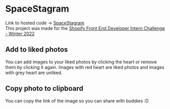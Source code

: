 # SpaceStagram

Link to hosted code -> [SpaceStagram](https://shopify-front-end-intern-challenge.vercel.app/)  
This project was made for the
[Shopify Front End Developer Intern Challenge - Winter 2022](https://docs.google.com/document/d/1QlC6htA5SXEl3YruAOkJWj2-0W3w-n0UOzGuJ1EcktQ/edit#)

## Add to liked photos

You can add images to your liked photos by clicking the heart or remove them by clicking it again. Images with red heart are liked photos and images with grey heart are unliked.

## Copy photo to clipboard

You can copy the link of the image so you can share with buddies :D
